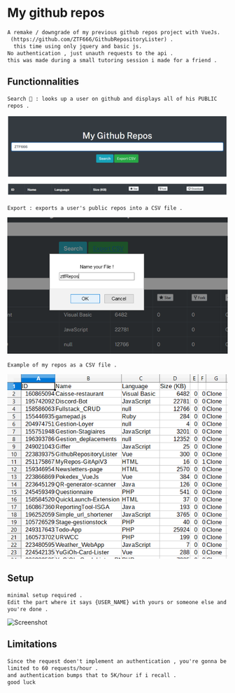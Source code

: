 # My github repos

```
A remake / downgrade of my previous github repos project with VueJs.
 (https://github.com/ZTF666/GithubRepositoryLister) .
  this time using only jquery and basic js.
No authentication , just unauth requests to the api .
this was made during a small tutoring session i made for a friend .
```

## Functionnalities

```
Search 👀 : looks up a user on github and displays all of his PUBLIC repos .
```

![Screenshot](Code/scrshts/main.png)

```
Export : exports a user's public repos into a CSV file .
```

![Screenshot](Code/scrshts/prompt.png)

```
Example of my repos as a CSV file .
```

![Screenshot](Code/scrshts/repos.png)

## Setup

```
minimal setup required .
Edit the part where it says {USER_NAME} with yours or someone else and you're done .

```

![Screenshot](Code/scrshts/request.png)

## Limitations

```
Since the request doen't implement an authentication , you're gonna be limited to 60 requests/hour .
and authentication bumps that to 5K/hour if i recall .
good luck
```
